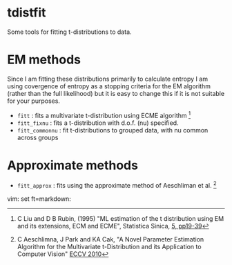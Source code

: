 tdistfit
========

Some tools for fitting t-distributions to data.

# EM methods

Since I am fitting these distributions primarily to calculate entropy I am using covergence of entropy as a stopping criteria for the EM algorithm (rather than the full likelihood) but it is easy to change this if it is not suitable for your purposes.

* `fitt` : fits a multivariate t-distribution using ECME algorithm [^1]
* `fitt_fixnu` : fits a t-distribution with d.o.f. (nu) specified.
* `fitt_commonnu` : fit t-distributions to grouped data, with nu common across groups

# Approximate methods

* `fitt_approx` : fits using the approximate method of Aeschliman et al. [^2]

[^1]: C Liu and D B Rubin, (1995) "ML estimation of the t distribution using EM and its extensions, ECM and ECME", Statistica Sinica, [5, pp19-39](http://www3.stat.sinica.edu.tw/statistica/oldpdf/A5n12.pdf)

[^2]: C Aeschlimna, J Park and KA Cak, "A Novel Parameter Estimation Algorithm for the Multivariate t-Distribution and its Application to Computer Vision" [ECCV 2010](http://link.springer.com/chapter/10.1007%2F978-3-642-15552-9_43)

vim: set ft=markdown:
